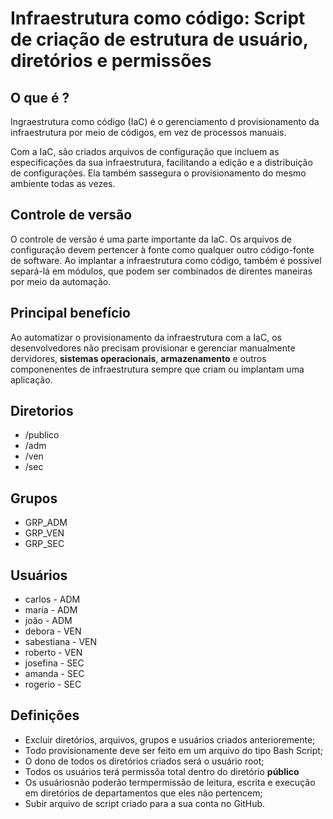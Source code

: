 # Infraestrutura como código: Script de criação de estrutura de usuário, diretórios e permissões

## O que é ?

Ingraestrutura como código (IaC) é o gerenciamento d provisionamento da infraestrutura por meio de códigos, em vez de processos manuais.

Com a IaC, são criados arquivos de configuração que incluem as especificações da sua infraestrutura, facilitando a edição e a distribuição de configurações. Ela também sassegura o provisionamento do mesmo ambiente todas as vezes.

## Controle de versão

O controle de versão é uma parte importante da IaC. Os arquivos de configuração devem pertencer à fonte como qualquer outro código-fonte de software. Ao implantar a infraestrutura como código, também é possível separá-lá em módulos, que podem ser combinados de direntes maneiras por meio da automação.

## Principal benefício

Ao automatizar o provisionamento da infraestrutura com a IaC, os desenvolvedores não precisam provisionar e gerenciar manualmente dervidores, **sistemas operacionais**, **armazenamento** e outros componenentes de infraestrutura sempre que criam ou implantam uma aplicação.

## Diretorios

- /publico
- /adm
- /ven
- /sec

## Grupos

- GRP_ADM
- GRP_VEN
- GRP_SEC

## Usuários

- carlos            - ADM
- maria             - ADM 
- joão              - ADM
- debora            - VEN
- sabestiana        - VEN
- roberto           - VEN
- josefina          - SEC
- amanda            - SEC
- rogerio           - SEC

## Definições

- Excluir diretórios, arquivos, grupos e usuários criados anterioremente;
- Todo provisionamente deve ser feito em um arquivo do tipo Bash Script;
- O dono de todos os diretórios criados será o usuário root;
- Todos os usuários terá permissõa total dentro do diretório **público**
- Os usuáriosnão poderão termpermissão de leitura, escrita e execução em diretórios de departamentos que eles não pertencem; 
- Subir arquivo de script criado para a sua conta no GitHub.

